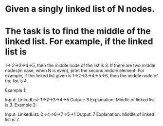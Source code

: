 # Given a singly linked list of N nodes.
# The task is to find the middle of the linked list. For example, if the linked list is
1-> 2->3->4->5, then the middle node of the list is 3.
If there are two middle nodes(in case, when N is even), print the second middle element.
For example, if the linked list given is 1->2->3->4->5->6, then the middle node of the list is 4.

Example 1:

Input:
LinkedList: 1->2->3->4->5
Output: 3 
Explanation: 
Middle of linked list is 3.
Example 2: 

Input:
LinkedList: 2->4->6->7->5->1
Output: 7 
Explanation: 
Middle of linked list is 7.
